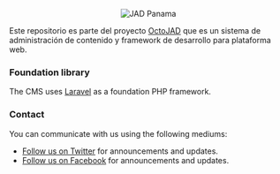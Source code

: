 <p align="center">
    <img src="http://static1.squarespace.com/static/53e9223be4b081b6fd90f0db/t/5457e33ce4b0f488a1015d8c/1415053917320/?format=500w" alt="JAD Panama" />
</p>

Este repositorio es parte del proyecto [OctoJAD](http://jadpanama.com) que es un sistema de administración de contenido y framework de desarrollo para plataforma web.

### Foundation library

The CMS uses [Laravel](http://laravel.com) as a foundation PHP framework.

### Contact

You can communicate with us using the following mediums:

* [Follow us on Twitter](http://twitter.com/jovib_) for announcements and updates.
* [Follow us on Facebook](http://facebook.com/jovillb) for announcements and updates.